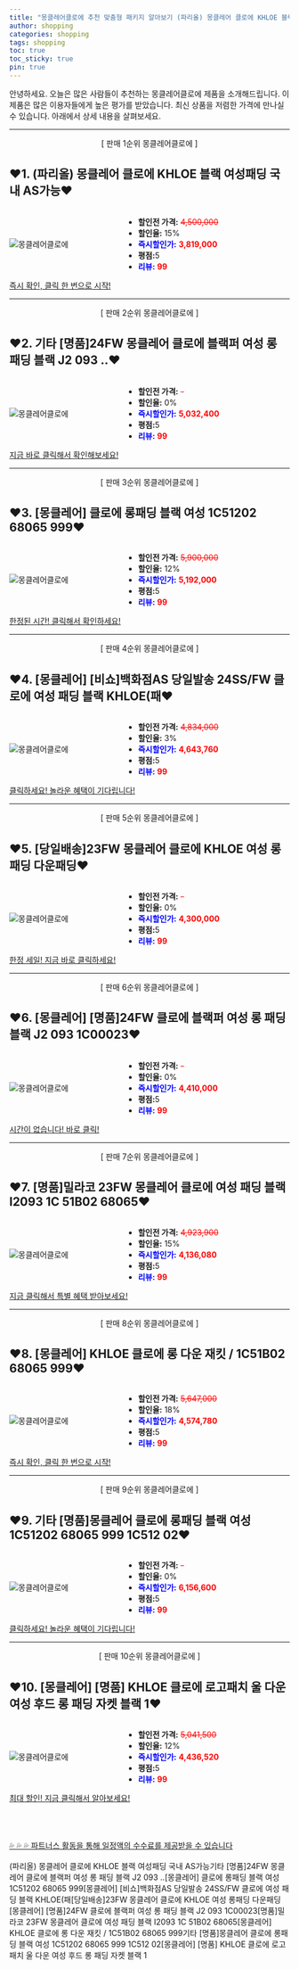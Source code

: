 ```yaml
---
title: "몽클레어클로에 추천 맞춤형 패키지 알아보기 (파리올) 몽클레어 클로에 KHLOE 블랙"
author: shopping
categories: shopping
tags: shopping
toc: true
toc_sticky: true
pin: true
---
```

안녕하세요. 오늘은 많은 사람들이 추천하는 몽클레어클로에 제품을 소개해드립니다. 이 제품은 많은 이용자들에게 높은 평가를 받았습니다. 최신 상품을 저렴한 가격에 만나실 수 있습니다. 아래에서 상세 내용을 살펴보세요.

---
<p class="toplist" style="margin: 0 auto; display: block; width: fit-content;">[ 판매 1순위 몽클레어클로에 ]</p>

<h2><strong>❤️1. (파리올) 몽클레어 클로에 KHLOE 블랙 여성패딩 국내 AS가능❤️</strong></h2>

<div style="display: flex; align-items: center;">
    <div style="flex: 0.4;">
        <img src="https://thumbnail8.coupangcdn.com/thumbnails/remote/230x230ex/image/vendor_inventory/a836/f6884be3abd599bbe71e79ef661ae768e3326d4a94cc650c119bf51b62c9.jpg" alt="몽클레어클로에" style="max-width: 100%;">
    </div>
    <div style="flex: 0.6; margin-left: 10px;">
        <ul>
            <li><strong>할인전 가격:</strong> <del style="color: red;">4,500,000</del></li>
            <li><strong>할인율:</strong> 15%</li>
            <li><span style='color:blue'><strong>즉시할인가:</strong></span> <span style='color:red'><strong>3,819,000</strong></span></li>
            <li><strong>평점:</strong>5</li>
            <li><span style='color:blue'><strong>리뷰:</strong></span> <span style='color:red'><strong>99</strong></span></li>
        </ul>
    </div>
</div>
<div class="center">
    <a href="https://selin100587001.github.io?lptag=AF9450613&subid=githubio&pageKey=6214754988&traceid=V0-153&itemId=12406442115&vendorItemId=79675938648" class="myButton">
        즉시 확인, 클릭 한 번으로 시작!
    </a>
</div>


---
<p class="toplist" style="margin: 0 auto; display: block; width: fit-content;">[ 판매 2순위 몽클레어클로에 ]</p>

<h2><strong>❤️2. 기타 [명품]24FW 몽클레어 클로에 블랙퍼 여성 롱 패딩 블랙 J2 093 ..❤️</strong></h2>

<div style="display: flex; align-items: center;">
    <div style="flex: 0.4;">
        <img src="https://thumbnail8.coupangcdn.com/thumbnails/remote/230x230ex/image/vendor_inventory/e721/af12d531900344d9af2c1a19e1a691524a8083fb7769808d68aa7f25ef24.jpg" alt="몽클레어클로에" style="max-width: 100%;">
    </div>
    <div style="flex: 0.6; margin-left: 10px;">
        <ul>
            <li><strong>할인전 가격:</strong> <del style="color: red;">-</del></li>
            <li><strong>할인율:</strong> 0%</li>
            <li><span style='color:blue'><strong>즉시할인가:</strong></span> <span style='color:red'><strong>5,032,400</strong></span></li>
            <li><strong>평점:</strong>5</li>
            <li><span style='color:blue'><strong>리뷰:</strong></span> <span style='color:red'><strong>99</strong></span></li>
        </ul>
    </div>
</div>
<div class="center">
    <a href="https://selin100587001.github.io?lptag=AF9450613&subid=githubio&pageKey=8231459285&traceid=V0-153&itemId=23691548839&vendorItemId=90716692085" class="myButton">
        지금 바로 클릭해서 확인해보세요!
    </a>
</div>


---
<p class="toplist" style="margin: 0 auto; display: block; width: fit-content;">[ 판매 3순위 몽클레어클로에 ]</p>

<h2><strong>❤️3. [몽클레어] 클로에 롱패딩 블랙 여성 1C51202 68065 999❤️</strong></h2>

<div style="display: flex; align-items: center;">
    <div style="flex: 0.4;">
        <img src="https://thumbnail9.coupangcdn.com/thumbnails/remote/230x230ex/image/vendor_inventory/2ee9/e78a0ca97cc8ecf2b7b8928df96eb646dfa24afccaf493d87a11a5457b0c.jpg" alt="몽클레어클로에" style="max-width: 100%;">
    </div>
    <div style="flex: 0.6; margin-left: 10px;">
        <ul>
            <li><strong>할인전 가격:</strong> <del style="color: red;">5,900,000</del></li>
            <li><strong>할인율:</strong> 12%</li>
            <li><span style='color:blue'><strong>즉시할인가:</strong></span> <span style='color:red'><strong>5,192,000</strong></span></li>
            <li><strong>평점:</strong>5</li>
            <li><span style='color:blue'><strong>리뷰:</strong></span> <span style='color:red'><strong>99</strong></span></li>
        </ul>
    </div>
</div>
<div class="center">
    <a href="https://selin100587001.github.io?lptag=AF9450613&subid=githubio&pageKey=7895515266&traceid=V0-153&itemId=21626029806&vendorItemId=88677044384" class="myButton">
        한정된 시간! 클릭해서 확인하세요!
    </a>
</div>


---
<p class="toplist" style="margin: 0 auto; display: block; width: fit-content;">[ 판매 4순위 몽클레어클로에 ]</p>

<h2><strong>❤️4. [몽클레어] [비쇼]백화점AS 당일발송 24SS/FW 클로에 여성 패딩 블랙 KHLOE(패❤️</strong></h2>

<div style="display: flex; align-items: center;">
    <div style="flex: 0.4;">
        <img src="https://thumbnail8.coupangcdn.com/thumbnails/remote/230x230ex/image/vendor_inventory/b523/55c62ca2a8b2528625295665f19b60f690b6d0c2948c9b487ef48162a1e6.jpg" alt="몽클레어클로에" style="max-width: 100%;">
    </div>
    <div style="flex: 0.6; margin-left: 10px;">
        <ul>
            <li><strong>할인전 가격:</strong> <del style="color: red;">4,834,000</del></li>
            <li><strong>할인율:</strong> 3%</li>
            <li><span style='color:blue'><strong>즉시할인가:</strong></span> <span style='color:red'><strong>4,643,760</strong></span></li>
            <li><strong>평점:</strong>5</li>
            <li><span style='color:blue'><strong>리뷰:</strong></span> <span style='color:red'><strong>99</strong></span></li>
        </ul>
    </div>
</div>
<div class="center">
    <a href="https://selin100587001.github.io?lptag=AF9450613&subid=githubio&pageKey=7854272258&traceid=V0-153&itemId=21416499252&vendorItemId=88480865320" class="myButton">
        클릭하세요! 놀라운 혜택이 기다립니다!
    </a>
</div>


---
<p class="toplist" style="margin: 0 auto; display: block; width: fit-content;">[ 판매 5순위 몽클레어클로에 ]</p>

<h2><strong>❤️5. [당일배송]23FW 몽클레어 클로에 KHLOE 여성 롱패딩 다운패딩❤️</strong></h2>

<div style="display: flex; align-items: center;">
    <div style="flex: 0.4;">
        <img src="https://thumbnail9.coupangcdn.com/thumbnails/remote/230x230ex/image/vendor_inventory/8798/532a3288e81bb0b8ef6e64e0fc216dfbe5f7d9347ea7b2c486e70132d8a7.jpg" alt="몽클레어클로에" style="max-width: 100%;">
    </div>
    <div style="flex: 0.6; margin-left: 10px;">
        <ul>
            <li><strong>할인전 가격:</strong> <del style="color: red;">-</del></li>
            <li><strong>할인율:</strong> 0%</li>
            <li><span style='color:blue'><strong>즉시할인가:</strong></span> <span style='color:red'><strong>4,300,000</strong></span></li>
            <li><strong>평점:</strong>5</li>
            <li><span style='color:blue'><strong>리뷰:</strong></span> <span style='color:red'><strong>99</strong></span></li>
        </ul>
    </div>
</div>
<div class="center">
    <a href="https://selin100587001.github.io?lptag=AF9450613&subid=githubio&pageKey=7676948564&traceid=V0-153&itemId=20495023715&vendorItemId=87573528556" class="myButton">
        한정 세일! 지금 바로 클릭하세요!
    </a>
</div>


---
<p class="toplist" style="margin: 0 auto; display: block; width: fit-content;">[ 판매 6순위 몽클레어클로에 ]</p>

<h2><strong>❤️6. [몽클레어] [명품]24FW 클로에 블랙퍼 여성 롱 패딩 블랙 J2 093 1C00023❤️</strong></h2>

<div style="display: flex; align-items: center;">
    <div style="flex: 0.4;">
        <img src="https://thumbnail7.coupangcdn.com/thumbnails/remote/230x230ex/image/vendor_inventory/a80e/e1eb2d69fe42f494398a730bcc91de96a4252271bb8ca00970071d1b8735.jpg" alt="몽클레어클로에" style="max-width: 100%;">
    </div>
    <div style="flex: 0.6; margin-left: 10px;">
        <ul>
            <li><strong>할인전 가격:</strong> <del style="color: red;">-</del></li>
            <li><strong>할인율:</strong> 0%</li>
            <li><span style='color:blue'><strong>즉시할인가:</strong></span> <span style='color:red'><strong>4,410,000</strong></span></li>
            <li><strong>평점:</strong>5</li>
            <li><span style='color:blue'><strong>리뷰:</strong></span> <span style='color:red'><strong>99</strong></span></li>
        </ul>
    </div>
</div>
<div class="center">
    <a href="https://selin100587001.github.io?lptag=AF9450613&subid=githubio&pageKey=8231385710&traceid=V0-153&itemId=23691176767&vendorItemId=90772620526" class="myButton">
        시간이 없습니다! 바로 클릭!
    </a>
</div>


---
<p class="toplist" style="margin: 0 auto; display: block; width: fit-content;">[ 판매 7순위 몽클레어클로에 ]</p>

<h2><strong>❤️7. [명품]밀라코 23FW 몽클레어 클로에 여성 패딩 블랙 I2093 1C 51B02 68065❤️</strong></h2>

<div style="display: flex; align-items: center;">
    <div style="flex: 0.4;">
        <img src="https://thumbnail7.coupangcdn.com/thumbnails/remote/230x230ex/image/vendor_inventory/ec43/5234e8efab0a5acc5323e0676f42cc2173dd8114f35e6b9e95f03b424be5.jpg" alt="몽클레어클로에" style="max-width: 100%;">
    </div>
    <div style="flex: 0.6; margin-left: 10px;">
        <ul>
            <li><strong>할인전 가격:</strong> <del style="color: red;">4,923,900</del></li>
            <li><strong>할인율:</strong> 15%</li>
            <li><span style='color:blue'><strong>즉시할인가:</strong></span> <span style='color:red'><strong>4,136,080</strong></span></li>
            <li><strong>평점:</strong>5</li>
            <li><span style='color:blue'><strong>리뷰:</strong></span> <span style='color:red'><strong>99</strong></span></li>
        </ul>
    </div>
</div>
<div class="center">
    <a href="https://selin100587001.github.io?lptag=AF9450613&subid=githubio&pageKey=7664371792&traceid=V0-153&itemId=20427746336&vendorItemId=87614444795" class="myButton">
        지금 클릭해서 특별 혜택 받아보세요!
    </a>
</div>


---
<p class="toplist" style="margin: 0 auto; display: block; width: fit-content;">[ 판매 8순위 몽클레어클로에 ]</p>

<h2><strong>❤️8. [몽클레어] KHLOE 클로에 롱 다운 재킷 / 1C51B02 68065 999❤️</strong></h2>

<div style="display: flex; align-items: center;">
    <div style="flex: 0.4;">
        <img src="https://thumbnail10.coupangcdn.com/thumbnails/remote/230x230ex/image/vendor_inventory/f22b/cd56d4b94db90f00a3ca9026486ccf00939284b47bc31b728e09d612f8f4.jpg" alt="몽클레어클로에" style="max-width: 100%;">
    </div>
    <div style="flex: 0.6; margin-left: 10px;">
        <ul>
            <li><strong>할인전 가격:</strong> <del style="color: red;">5,647,000</del></li>
            <li><strong>할인율:</strong> 18%</li>
            <li><span style='color:blue'><strong>즉시할인가:</strong></span> <span style='color:red'><strong>4,574,780</strong></span></li>
            <li><strong>평점:</strong>5</li>
            <li><span style='color:blue'><strong>리뷰:</strong></span> <span style='color:red'><strong>99</strong></span></li>
        </ul>
    </div>
</div>
<div class="center">
    <a href="https://selin100587001.github.io?lptag=AF9450613&subid=githubio&pageKey=7730430663&traceid=V0-153&itemId=20771384293&vendorItemId=87845695470" class="myButton">
        즉시 확인, 클릭 한 번으로 시작!
    </a>
</div>


---
<p class="toplist" style="margin: 0 auto; display: block; width: fit-content;">[ 판매 9순위 몽클레어클로에 ]</p>

<h2><strong>❤️9. 기타 [명품]몽클레어 클로에 롱패딩 블랙 여성 1C51202 68065 999 1C512 02❤️</strong></h2>

<div style="display: flex; align-items: center;">
    <div style="flex: 0.4;">
        <img src="https://thumbnail9.coupangcdn.com/thumbnails/remote/230x230ex/image/vendor_inventory/aa7f/1cac0103963a920fc5bc9e185a9521f22c39d5e00ce59f4cc1bf4e4452de.jpg" alt="몽클레어클로에" style="max-width: 100%;">
    </div>
    <div style="flex: 0.6; margin-left: 10px;">
        <ul>
            <li><strong>할인전 가격:</strong> <del style="color: red;">-</del></li>
            <li><strong>할인율:</strong> 0%</li>
            <li><span style='color:blue'><strong>즉시할인가:</strong></span> <span style='color:red'><strong>6,156,600</strong></span></li>
            <li><strong>평점:</strong>5</li>
            <li><span style='color:blue'><strong>리뷰:</strong></span> <span style='color:red'><strong>99</strong></span></li>
        </ul>
    </div>
</div>
<div class="center">
    <a href="https://selin100587001.github.io?lptag=AF9450613&subid=githubio&pageKey=8066819555&traceid=V0-153&itemId=22688423892&vendorItemId=89724124219" class="myButton">
        클릭하세요! 놀라운 혜택이 기다립니다!
    </a>
</div>


---
<p class="toplist" style="margin: 0 auto; display: block; width: fit-content;">[ 판매 10순위 몽클레어클로에 ]</p>

<h2><strong>❤️10. [몽클레어] [명품] KHLOE 클로에 로고패치 울 다운 여성 후드 롱 패딩 자켓 블랙 1❤️</strong></h2>

<div style="display: flex; align-items: center;">
    <div style="flex: 0.4;">
        <img src="https://thumbnail10.coupangcdn.com/thumbnails/remote/230x230ex/image/vendor_inventory/1ad1/60286781feaaa198fb8fb7cc1d094820388096adcb69c5d1c05a3081adfa.jpg" alt="몽클레어클로에" style="max-width: 100%;">
    </div>
    <div style="flex: 0.6; margin-left: 10px;">
        <ul>
            <li><strong>할인전 가격:</strong> <del style="color: red;">5,041,500</del></li>
            <li><strong>할인율:</strong> 12%</li>
            <li><span style='color:blue'><strong>즉시할인가:</strong></span> <span style='color:red'><strong>4,436,520</strong></span></li>
            <li><strong>평점:</strong>5</li>
            <li><span style='color:blue'><strong>리뷰:</strong></span> <span style='color:red'><strong>99</strong></span></li>
        </ul>
    </div>
</div>
<div class="center">
    <a href="https://selin100587001.github.io?lptag=AF9450613&subid=githubio&pageKey=7501139874&traceid=V0-153&itemId=19635776482&vendorItemId=86742095112" class="myButton">
        최대 할인! 지금 클릭해서 알아보세요!
    </a>
</div>

<br><br><br>[💦 💦 💦 파트너스 활동을 통해 일정액의 수수료를 제공받을 수 있습니다](https://link.coupang.com/a/bcpT2c)<br><br>(파리올) 몽클레어 클로에 KHLOE 블랙 여성패딩 국내 AS가능기타 [명품]24FW 몽클레어 클로에 블랙퍼 여성 롱 패딩 블랙 J2 093 ..[몽클레어] 클로에 롱패딩 블랙 여성 1C51202 68065 999[몽클레어] [비쇼]백화점AS 당일발송 24SS/FW 클로에 여성 패딩 블랙 KHLOE(패[당일배송]23FW 몽클레어 클로에 KHLOE 여성 롱패딩 다운패딩[몽클레어] [명품]24FW 클로에 블랙퍼 여성 롱 패딩 블랙 J2 093 1C00023[명품]밀라코 23FW 몽클레어 클로에 여성 패딩 블랙 I2093 1C 51B02 68065[몽클레어] KHLOE 클로에 롱 다운 재킷 / 1C51B02 68065 999기타 [명품]몽클레어 클로에 롱패딩 블랙 여성 1C51202 68065 999 1C512 02[몽클레어] [명품] KHLOE 클로에 로고패치 울 다운 여성 후드 롱 패딩 자켓 블랙 1